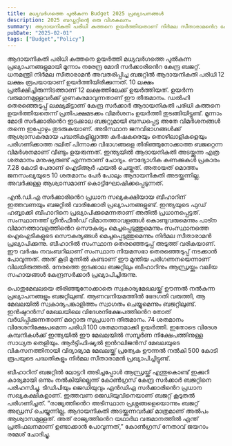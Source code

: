 ```yaml
---
title: മധ്യവർഗത്തെ പുൽകുന്ന Budget 2025 പ്രഖ്യാപനങ്ങൾ
description: 2025 ബഡ്ജറ്റിന്റെ ഒരു വിശകലനം
summary: ആദായനികുതി പരിധി കുത്തനെ ഉയർത്തിയതാണ് നിർമല സീതാരാമൻെറ കേന്ദ്ര ബജറ്റിലെ ഏറ്റവും സുപ്രധാന പ്രഖ്യാപനം. ബീഹാറിന് തുടർസഹായങ്ങൾ നൽകിയും ഡൽഹി തെരഞ്ഞെടുപ്പ് ലക്ഷ്യമിട്ടും സുപ്രധാന തീരുമാനങ്ങളുമുണ്ട്. 
pubDate: "2025-02-01"
tags: ["Budget","Policy"]
---
```

ആദായനികുതി പരിധി കുത്തനെ ഉയർത്തി മധ്യവർഗത്തെ പുൽകുന്ന പ്രഖ്യാപനങ്ങളുമായി മൂന്നാം നരേന്ദ്ര മോദി സർക്കാരിൻെറ കേന്ദ്ര ബജറ്റ്. ധനമന്ത്രി നിർമല സീതാരാമൻ അവതരിപ്പിച്ച ബജറ്റിൽ ആദായനികുതി പരിധി 12 ലക്ഷം രൂപയായാണ് ഉയർത്തിയിരിക്കുന്നത്. 10 ലക്ഷം പ്രതീക്ഷിച്ചിരുന്നിടത്താണ് 12 ലക്ഷത്തിലേക്ക് ഉയർത്തിയത്. ഉയർന്ന വരുമാനമുള്ളവർക്ക് ഗുണകരമാവുന്നതാണ് ഈ തീരുമാനം. ഡൽഹി തെരഞ്ഞെടുപ്പ് ലക്ഷ്യമിട്ടാണ് കേന്ദ്ര സർക്കാർ ആദായനികുതി പരിധി കുത്തനെ ഉയർത്തിയതെന്ന് പ്രതിപക്ഷമടക്കം വിമർശനം ഉയർത്തി തുടങ്ങിയിട്ടുണ്ട്. മൂന്നാം മോദി സർക്കാരിൻെറ ഇടക്കാല ബജറ്റുമായി ബന്ധപ്പെട്ട അതേ വിമർശനങ്ങൾ തന്നെ ഇപ്പോഴും തുടരുകയാണ്. അടിസ്ഥാന ജനവിഭാഗങ്ങൾക്ക് ആശ്വാസകരമായ പദ്ധതികളില്ലാത്ത കർഷകരെയും തൊഴിലാളികളെയും പരിഗണിക്കാത്ത ദലിത് പിന്നാക്ക വിഭാഗങ്ങളെ തിരിഞ്ഞുനോക്കാത്ത ബജറ്റെന്ന വിമർശനമാണ് വീണ്ടും ഉയരുന്നത്. ഇന്ത്യയിൽ ആദായനികുതി അടയ്ക്കുന്ന എത്ര ശതമാനം മനുഷ്യരുണ്ട് എന്നതാണ് ചോദ്യം. ഔദ്യോഗിക കണക്കുകൾ പ്രകാരം 7.28 കോടി പേരാണ് ഐടിആർ ഫയൽ ചെയ്തത്. അതായത് മൊത്തം ജനസംഖ്യയുടെ 10 ശതമാനം പേർ പോലും ആദായനികുതി അടയ്ക്കുന്നില്ല. അവർക്കുള്ള ആശ്വാസമാണ് കൊട്ടിഘോഷിക്കപ്പെടുന്നത്. 

എൻ.ഡി.എ സർക്കാരിൻെറ പ്രധാന സഖ്യകക്ഷിയായ ബീഹാറിന് ഇത്തവണയും ബജറ്റിൽ വാരിക്കോരി പ്രഖ്യാപനങ്ങളുണ്ട്. ഇന്ത്യയുടെ ഫുഡ് ഹബ്ബാക്കി ബീഹാറിനെ പ്രഖ്യാപിക്കുമെന്നതാണ് അതിൽ പ്രധാനപ്പെട്ടത്. സംസ്ഥാനത്ത് ഗ്രീൻഫീൽഡ് വിമാനത്താവളങ്ങൾ കൊണ്ടുവരുമെന്നും പാട്ന വിമാനത്താവളത്തിൻെറ സൌകര്യം മെച്ചപ്പെടുത്തുമെന്നും സംസ്ഥാനത്തെ ഐഐടികളുടെ സൌകര്യങ്ങൾ മെച്ചപ്പെടുത്തുമെന്നും നിർമല സീതാരാമൻ പ്രഖ്യാപിക്കുന്നു. ബീഹാറിൽ സംസ്ഥാന തെരഞ്ഞെടുപ്പ് അടുത്ത് വരികയാണ്. ഈ വർഷം നവംബറിലാണ് സംസ്ഥാന നിയമസഭാ തെരഞ്ഞെടുപ്പ് നടക്കാൻ പോവുന്നത്. അത് കൂടി മുന്നിൽ കണ്ടാണ് ഈ മുന്തിയ പരിഗണനയെന്നാണ് വിലയിരുത്തൽ. നേരത്തെ ഇടക്കാല ബജറ്റിലും ബീഹാറിനും ആന്ധ്രയ്ക്കും വലിയ സഹായങ്ങൾ കേന്ദ്രസർക്കാർ പ്രഖ്യാപിച്ചിരുന്നു. 

പൊതുമേഖലയെ തിരിഞ്ഞുനോക്കാതെ സ്വകാര്യമേഖലയ്ക്ക് ഊന്നൽ നൽകുന്ന പ്രഖ്യാപനങ്ങളും ബജറ്റിലുണ്ട്. ആണവനിയമത്തിൽ ഭേദഗതി വരുത്തി, ആ മേഖലയിൽ സ്വകാര്യപങ്കാളിത്തം സ്വാഗതം ചെയ്യുമെന്നും ബജറ്റിലുണ്ട്. ഇൻഷുറൻസ് മേഖലയിലെ വിദേശനിക്ഷേപത്തിൻെറ തോത് വർധിപ്പിക്കുന്നതാണ് മറ്റൊരു സുപ്രധാന തീരുമാനം. 74 ശതമാനം വിദേശനിക്ഷേപമെന്ന പരിധി 100 ശതമാനമാക്കി ഉയർത്തി. ഇതോടെ വിദേശ കമ്പനികൾക്ക് ഇന്ത്യയിൽ ഈ മേഖലയിൽ സമ്പൂർണ നിക്ഷേപത്തിനുള്ള സാധ്യത തെളിയും. ആർട്ടിഫിഷ്യൽ ഇൻറലിജൻസ് മേഖലയുടെ വികസനത്തിനായി വിദ്യാഭ്യാമ മേഖലയ്ക്ക് പ്രത്യേക ഊന്നൽ നൽകി 500 കോടി രൂപയുടെ പദ്ധതികളും നിർമല സീതാരാമൻ പ്രഖ്യാപിച്ചിട്ടുണ്ട്. 

ബീഹാറിന് ബജറ്റിൽ ലോട്ടറി അടിച്ചപ്പോൾ ആന്ധ്രയ്ക്ക് എന്തുകൊണ്ട് ഇക്കുറി കാര്യമായി ഒന്നും നൽകിയില്ലെന്ന് കോൺഗ്രസ് കേന്ദ്ര സർക്കാർ ബജറ്റിനെ പരിഹസിച്ചു. ടിഡിപിയും ജെഡിയുവും എൻഡിഎ സർക്കാരിൻെറ പ്രധാന സഖ്യകക്ഷികളാണ്. ഇത്തവണ ജെഡിയുവിനെയാണ് ബജറ്റ് കൂടുതൽ പരിഗണിച്ചത്. “രാജ്യത്തിൻെറ അടിസ്ഥാന പ്രശ്നങ്ങളെയൊന്നും ബജറ്റ് അഡ്രസ് ചെയ്യുന്നില്ല. ആദായനികുതി അടയ്ക്കുന്നവർക്ക് മാത്രമാണ് അൽപം ആശ്വാസമുള്ളത്. അത് രാജ്യത്തിൻെറ യഥാർഥ വരുമാനത്തിൽ എന്ത് പ്രതിഫലനമാണ് ഉണ്ടാക്കാൻ പോവുന്നത്,” കോൺഗ്രസ് നേതാവ് ജയറാം രമേശ് ചോദിച്ചു. 
